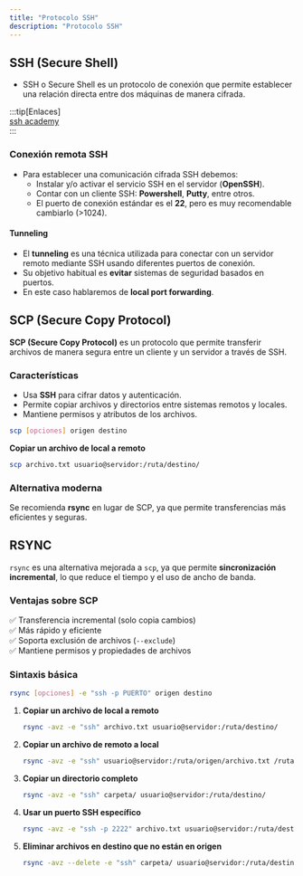 ```yaml
---  
title: "Protocolo SSH"  
description: "Protocolo SSH"  
---  
```


## **SSH (Secure Shell)**  
   - SSH o Secure Shell es un protocolo de conexión que permite establecer una relación directa entre dos máquinas de manera cifrada.  

:::tip[Enlaces]  
[ssh academy](https://www.ssh.com/academy/ssh)  
:::  

### **Conexión remota SSH**  
  - Para establecer una comunicación cifrada SSH debemos:  
    - Instalar y/o activar el servicio SSH en el servidor (**OpenSSH**).  
    - Contar con un cliente SSH: **Powershell**, **Putty**, entre otros.  
    - El puerto de conexión estándar es el **22**, pero es muy recomendable cambiarlo (>1024).  

#### **Tunneling**  
  - El **tunneling** es una técnica utilizada para conectar con un servidor remoto mediante SSH usando diferentes puertos de conexión.  
  - Su objetivo habitual es **evitar** sistemas de seguridad basados en puertos.  
  - En este caso hablaremos de **local port forwarding**.  

## **SCP (Secure Copy Protocol)**  

**SCP (Secure Copy Protocol)** es un protocolo que permite transferir archivos de manera segura entre un cliente y un servidor a través de SSH.  

### **Características**  
- Usa **SSH** para cifrar datos y autenticación.  
- Permite copiar archivos y directorios entre sistemas remotos y locales.  
- Mantiene permisos y atributos de los archivos.  

```bash 
scp [opciones] origen destino
```  

**Copiar un archivo de local a remoto**  
   ```bash 
   scp archivo.txt usuario@servidor:/ruta/destino/
   ```  

### **Alternativa moderna**  
Se recomienda **rsync** en lugar de SCP, ya que permite transferencias más eficientes y seguras.  

## **RSYNC**  

`rsync` es una alternativa mejorada a `scp`, ya que permite **sincronización incremental**, lo que reduce el tiempo y el uso de ancho de banda.  

### **Ventajas sobre SCP**  
✅ Transferencia incremental (solo copia cambios)  
✅ Más rápido y eficiente  
✅ Soporta exclusión de archivos (`--exclude`)  
✅ Mantiene permisos y propiedades de archivos  

### **Sintaxis básica**  
```bash title="hi"
rsync [opciones] -e "ssh -p PUERTO" origen destino
```  

1. **Copiar un archivo de local a remoto**  
   ```bash 
   rsync -avz -e "ssh" archivo.txt usuario@servidor:/ruta/destino/
   ```  

2. **Copiar un archivo de remoto a local**  
   ```bash 
   rsync -avz -e "ssh" usuario@servidor:/ruta/origen/archivo.txt /ruta/local/
   ```  

3. **Copiar un directorio completo**  
   ```bash 
   rsync -avz -e "ssh" carpeta/ usuario@servidor:/ruta/destino/
   ```  

4. **Usar un puerto SSH específico**  
   ```bash 
   rsync -avz -e "ssh -p 2222" archivo.txt usuario@servidor:/ruta/destino/
   ```  

5. **Eliminar archivos en destino que no están en origen**  
   ```bash 
   rsync -avz --delete -e "ssh" carpeta/ usuario@servidor:/ruta/destino/
   ```  

